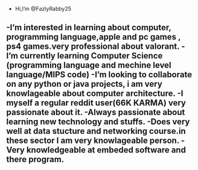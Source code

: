 -   Hi,I’m @FazlyRabby25

-I’m interested in learning about computer, programming language,apple and pc games , ps4 games.very professional about valorant.
-I’m currently learning Computer Science (programming language and mechine level language/MIPS code)
-I’m looking to collaborate on any python or java projects, i am very knowlageable about computer architecture.
-I myself a regular reddit user(66K KARMA) very passionate about it. 
-Always passionate about learning new technology and stuffs.
-Does very well at data stucture and networking course.in these sector I am very knowlageable person.
-Very knowledgeable at embeded software and there program.
-
<!---
8
FazlyRabby25/FazlyRabby25 is a ✨ special ✨ repository because its `README.md` (67<!---8
FazlyRabby25/FazlyRabby25 is a ✨ special ✨ repository because its `README.md` (th



- 📫 How to reach me = feel free to email me anytime
- my emails - fazlyprince@gmail.com




<!---
FazlyRabby25/FazlyRabby25 is a ✨ special ✨ repository because its `README.md` (this file) appears on your GitHub profile.
You can click the Preview link to take a look at your changes.
--->
